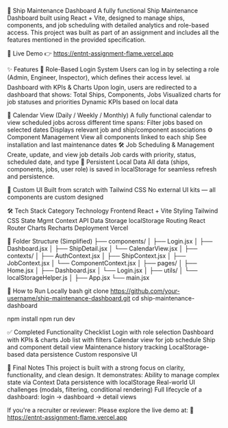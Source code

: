 🚢 Ship Maintenance Dashboard
A fully functional Ship Maintenance Dashboard built using React + Vite, designed to manage ships, components, and job scheduling with detailed analytics and role-based access. This project was built as part of an assignment and includes all the features mentioned in the provided specification.

🔗 Live Demo
👉 https://entnt-assignment-flame.vercel.app

✨ Features
🔐 Role-Based Login System
Users can log in by selecting a role (Admin, Engineer, Inspector), which defines their access level.
📊 Dashboard with KPIs & Charts
Upon login, users are redirected to a dashboard that shows:
Total Ships, Components, Jobs
Visualized charts for job statuses and priorities
Dynamic KPIs based on local data

📅 Calendar View (Daily / Weekly / Monthly)
A fully functional calendar to view scheduled jobs across different time spans:
Filter jobs based on selected dates
Displays relevant job and ship/component associations
⚙️ Component Management
View all components linked to each ship
See installation and last maintenance dates
🛠️ Job Scheduling & Management
Create, update, and view job details
Job cards with priority, status, scheduled date, and type
🧠 Persistent Local Data
All data (ships, components, jobs, user role) is saved in localStorage for seamless refresh and persistence.

📱 Custom UI
Built from scratch with Tailwind CSS
No external UI kits — all components are custom designed

🛠️ Tech Stack
Category	Technology
Frontend	React + Vite
Styling	Tailwind CSS
State Mgmt	Context API
Data Storage	localStorage
Routing	React Router
Charts	Recharts
Deployment	Vercel

📁 Folder Structure (Simplified)
├── components/
│   ├── Login.jsx
│   ├── Dashboard.jsx
│   ├── ShipDetail.jsx
│   └── CalendarView.jsx
│
├── contexts/
│   ├── AuthContext.jsx
│   ├── ShipContext.jsx
│   ├── JobContext.jsx
│   └── ComponentContext.jsx
│
├── pages/
│   ├── Home.jsx
│   ├── Dashboard.jsx
│   └── Login.jsx
│
├── utils/
│   └── localStorageHelper.js
│
├── App.jsx
└── main.jsx

🧪 How to Run Locally
bash
git clone https://github.com/your-username/ship-maintenance-dashboard.git
cd ship-maintenance-dashboard

npm install
npm run dev

✅ Completed Functionality Checklist
 Login with role selection
 Dashboard with KPIs & charts
 Job list with filters
 Calendar view for job schedule
 Ship and component detail view
 Maintenance history tracking
 LocalStorage-based data persistence
 Custom responsive UI
 
📌 Final Notes
This project is built with a strong focus on clarity, functionality, and clean design. It demonstrates:
Ability to manage complex state via Context
Data persistence with localStorage
Real-world UI challenges (modals, filtering, conditional rendering)
Full lifecycle of a dashboard: login → dashboard → detail views

If you're a recruiter or reviewer:
Please explore the live demo at:
🔗 https://entnt-assignment-flame.vercel.app

